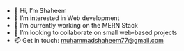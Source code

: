 - 👋 Hi, I’m Shaheem
- 👀 I’m interested in Web development
- 🌱 I’m currently working on the MERN Stack
- 💞️ I’m looking to collaborate on small web-based projects
- 📫 Get in touch: muhammadshaheem77@gmail.com

<!---
Shaheem707/Shaheem707 is a ✨ special ✨ repository because its `README.md` (this file) appears on your GitHub profile.
You can click the Preview link to take a look at your changes.
--->
